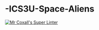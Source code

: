 # -ICS3U-Space-Aliens
[![Mr Coxall's Super Linter](https://github.com/ICS3U-Programming-MinabB/-ICS3U-Space-Aliens/workflows/Mr%20Coxall's%20Super%20Linter/badge.svg)](https://github.com/ICS3U-Programming-MinabB/-ICS3U-Space-Aliens/actions/)
